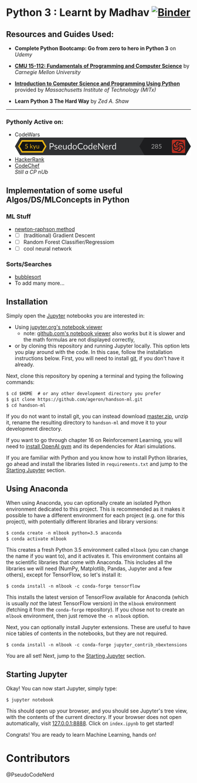 Python 3 : Learnt by Madhav  [![Binder](https://mybinder.org/badge_logo.svg)](https://mybinder.org/v2/gh/PseudoCodeNerd/learning-python/master)
=========================
## Resources and Guides Used:

-  __Complete Python Bootcamp: Go from zero to hero in Python 3__ on _Udemy_
-  [__CMU 15-112: Fundamentals of Programming and Computer Science__](https://www.cs.cmu.edu/~112/) by _Carnegie Mellon University_
- [ __Introduction to Computer Science and Programming Using Python__](https://courses.edx.org/certificates/a58a0b7523f84a9dbea0e1830a80116d) provided by _Massachusetts Institute of Technology (MITx)_

- __Learn Python 3 The Hard Way__ by _Zed A. Shaw_
<hr>

### Pythonly Active on:
* CodeWars <br>![](cwlarge.svg)<br>
* [HackerRank](https://www.hackerrank.com/Sharma_dhav)
* [CodeChef](https://www.codechef.com/users/sharma_dhav03)<br>*Still a CP nUb*
## Implementation of some useful Algos/DS/MLConcepts in Python
### ML Stuff
* [newton-raphson method](Algos/newtonraphson.py)
* - [ ] (traditional) Gradient Descent
* - [ ] Random Forest Classifier/Regressiom
* - [ ] cool neural network
### Sorts/Searches
* [bubblesort](Algos/bubblesort.py)
* To add many more...
## Installation

Simply open the [Jupyter](http://jupyter.org/) notebooks you are interested in:

* Using [jupyter.org's notebook viewer](http://nbviewer.jupyter.org/github/ageron/handson-ml/blob/master/index.ipynb)
    * note: [github.com's notebook viewer](https://github.com/ageron/handson-ml/blob/master/index.ipynb) also works but it is slower and the math formulas are not displayed correctly,
* or by cloning this repository and running Jupyter locally. This option lets you play around with the code. In this case, follow the installation instructions below.
First, you will need to install [git](https://git-scm.com/), if you don't have it already.

Next, clone this repository by opening a terminal and typing the following commands:

    $ cd $HOME  # or any other development directory you prefer
    $ git clone https://github.com/ageron/handson-ml.git
    $ cd handson-ml

If you do not want to install git, you can instead download [master.zip](https://github.com/ageron/handson-ml/archive/master.zip), unzip it, rename the resulting directory to `handson-ml` and move it to your development directory.

If you want to go through chapter 16 on Reinforcement Learning, you will need to [install OpenAI gym](https://gym.openai.com/docs) and its dependencies for Atari simulations.

If you are familiar with Python and you know how to install Python libraries, go ahead and install the libraries listed in `requirements.txt` and jump to the [Starting Jupyter](#starting-jupyter) section.

## Using Anaconda
When using Anaconda, you can optionally create an isolated Python environment dedicated to this project. This is recommended as it makes it possible to have a different environment for each project (e.g. one for this project), with potentially different libraries and library versions:

    $ conda create -n mlbook python=3.5 anaconda
    $ conda activate mlbook

This creates a fresh Python 3.5 environment called `mlbook` (you can change the name if you want to), and it activates it. This environment contains all the scientific libraries that come with Anaconda. This includes all the libraries we will need (NumPy, Matplotlib, Pandas, Jupyter and a few others), except for TensorFlow, so let's install it:

    $ conda install -n mlbook -c conda-forge tensorflow

This installs the latest version of TensorFlow available for Anaconda (which is usually *not* the latest TensorFlow version) in the `mlbook` environment (fetching it from the `conda-forge` repository). If you chose not to create an `mlbook` environment, then just remove the `-n mlbook` option.

Next, you can optionally install Jupyter extensions. These are useful to have nice tables of contents in the notebooks, but they are not required.

    $ conda install -n mlbook -c conda-forge jupyter_contrib_nbextensions

You are all set! Next, jump to the [Starting Jupyter](#starting-jupyter) section.


## Starting Jupyter
Okay! You can now start Jupyter, simply type:

    $ jupyter notebook

This should open up your browser, and you should see Jupyter's tree view, with the contents of the current directory. If your browser does not open automatically, visit [127.0.0.1:8888](http://127.0.0.1:8888/tree). Click on `index.ipynb` to get started!

Congrats! You are ready to learn Machine Learning, hands on!

# Contributors
@PseudoCodeNerd
